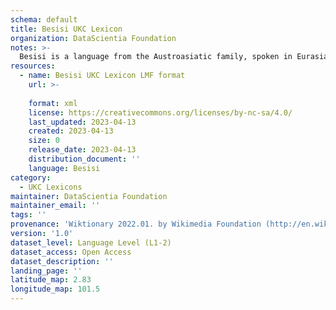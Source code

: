 ```yaml
---
schema: default
title: Besisi UKC Lexicon
organization: DataScientia Foundation
notes: >-
  Besisi is a language from the Austroasiatic family, spoken in Eurasia. The UKC Lexicon of Besisi is represented as a lexico-semantic network. It consists of words, word senses, synsets, as well as sense-level and synset-level relationships.
resources:
  - name: Besisi UKC Lexicon LMF format
    url: >-
      
    format: xml
    license: https://creativecommons.org/licenses/by-nc-sa/4.0/
    last_updated: 2023-04-13
    created: 2023-04-13
    size: 0
    release_date: 2023-04-13
    distribution_document: ''
    language: Besisi
category:
  - UKC Lexicons
maintainer: DataScientia Foundation
maintainer_email: ''
tags: ''
provenance: 'Wiktionary 2022.01. by Wikimedia Foundation (http://en.wiktionary.org); Princeton WordNet 2.1 by Princeton University (https://wordnet.princeton.edu)'
version: '1.0'
dataset_level: Language Level (L1-2)
dataset_access: Open Access
dataset_description: ''
landing_page: ''
latitude_map: 2.83
longitude_map: 101.5
---
```

